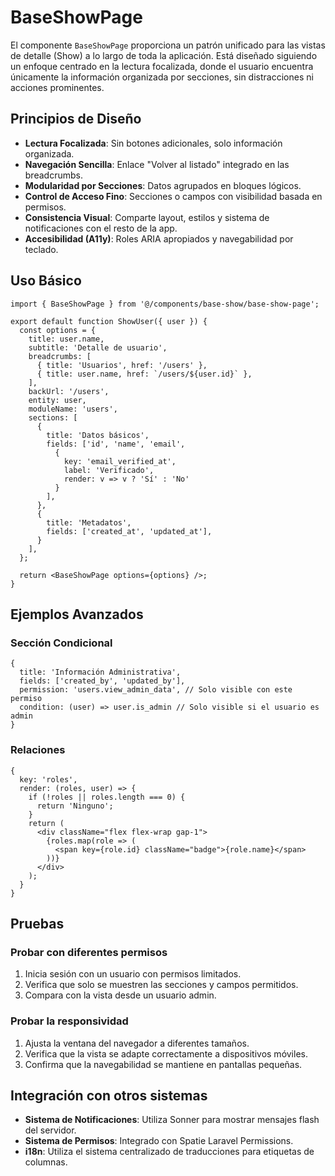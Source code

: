 # BaseShowPage

El componente `BaseShowPage` proporciona un patrón unificado para las vistas de detalle (Show) a lo largo de toda la aplicación. Está diseñado siguiendo un enfoque centrado en la lectura focalizada, donde el usuario encuentra únicamente la información organizada por secciones, sin distracciones ni acciones prominentes.

## Principios de Diseño

- **Lectura Focalizada**: Sin botones adicionales, solo información organizada.
- **Navegación Sencilla**: Enlace "Volver al listado" integrado en las breadcrumbs.
- **Modularidad por Secciones**: Datos agrupados en bloques lógicos.
- **Control de Acceso Fino**: Secciones o campos con visibilidad basada en permisos.
- **Consistencia Visual**: Comparte layout, estilos y sistema de notificaciones con el resto de la app.
- **Accesibilidad (A11y)**: Roles ARIA apropiados y navegabilidad por teclado.

## Uso Básico

```tsx
import { BaseShowPage } from '@/components/base-show/base-show-page';

export default function ShowUser({ user }) {
  const options = {
    title: user.name,
    subtitle: 'Detalle de usuario',
    breadcrumbs: [
      { title: 'Usuarios', href: '/users' },
      { title: user.name, href: `/users/${user.id}` },
    ],
    backUrl: '/users',
    entity: user,
    moduleName: 'users',
    sections: [
      {
        title: 'Datos básicos',
        fields: ['id', 'name', 'email', 
          { 
            key: 'email_verified_at', 
            label: 'Verificado', 
            render: v => v ? 'Sí' : 'No' 
          }
        ],
      },
      {
        title: 'Metadatos',
        fields: ['created_at', 'updated_at'],
      }
    ],
  };

  return <BaseShowPage options={options} />;
}
```

## Ejemplos Avanzados

### Sección Condicional

```tsx
{
  title: 'Información Administrativa',
  fields: ['created_by', 'updated_by'],
  permission: 'users.view_admin_data', // Solo visible con este permiso
  condition: (user) => user.is_admin // Solo visible si el usuario es admin
}
```

### Relaciones

```tsx
{
  key: 'roles',
  render: (roles, user) => {
    if (!roles || roles.length === 0) {
      return 'Ninguno';
    }
    return (
      <div className="flex flex-wrap gap-1">
        {roles.map(role => (
          <span key={role.id} className="badge">{role.name}</span>
        ))}
      </div>
    );
  }
}
```

## Pruebas

### Probar con diferentes permisos

1. Inicia sesión con un usuario con permisos limitados.
2. Verifica que solo se muestren las secciones y campos permitidos.
3. Compara con la vista desde un usuario admin.

### Probar la responsividad

1. Ajusta la ventana del navegador a diferentes tamaños.
2. Verifica que la vista se adapte correctamente a dispositivos móviles.
3. Confirma que la navegabilidad se mantiene en pantallas pequeñas.

## Integración con otros sistemas

- **Sistema de Notificaciones**: Utiliza Sonner para mostrar mensajes flash del servidor.
- **Sistema de Permisos**: Integrado con Spatie Laravel Permissions.
- **i18n**: Utiliza el sistema centralizado de traducciones para etiquetas de columnas.
